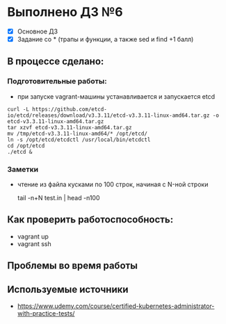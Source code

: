 # Выполнено ДЗ №6

 - [x] Основное ДЗ
 - [x] Задание со * (трапы и функции, а также sed и find +1 балл)

## В процессе сделано:

### Подготовительные работы:
  - при запуске vagrant-машины устанавливается и запускается etcd

  ````
  curl -L https://github.com/etcd-io/etcd/releases/download/v3.3.11/etcd-v3.3.11-linux-amd64.tar.gz -o etcd-v3.3.11-linux-amd64.tar.gz
  tar xzvf etcd-v3.3.11-linux-amd64.tar.gz
  mv /tmp/etcd-v3.3.11-linux-amd64/* /opt/etcd/
  ln -s /opt/etcd/etcdctl /usr/local/bin/etcdctl
  cd /opt/etcd
  ./etcd &
  ````

### Заметки

  - чтение из файла кусками по 100 строк, начиная с N-ной строки

    tail -n+N test.in | head -n100

## Как проверить работоспособность:
  - vagrant up
  - vagrant ssh

## Проблемы во время работы

## Используемые источники
  - https://www.udemy.com/course/certified-kubernetes-administrator-with-practice-tests/
